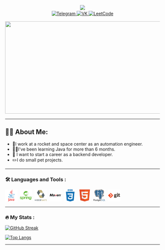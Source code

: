 <div id = "header" align ="center">
  <img src="https://media.giphy.com/media/v1.Y2lkPTc5MGI3NjExYmcyZHA2ZXk0dTk5YXNyazZxN2xuNHFtMXM3MGY4MnA3MzBnNTViMSZlcD12MV9pbnRlcm5hbF9naWZfYnlfaWQmY3Q9cw/I0XS6A5ZRcQrWIaJZh/giphy.gif" width = "250"/>
</div>
<div id="badges" align = "center">
  <a href="https://t.me/funtik0ff">
  <img alt="Telegram" src="https://img.shields.io/badge/Telegram-blue">
    </a>
   <a href="https://vk.com/funtik0ff">
  <img alt="VK" src="https://img.shields.io/badge/VK-lightblue">
  </a>
   <a href="https://leetcode.com/u/Funtikoff/">
  <img alt="LeetCode" src="https://img.shields.io/badge/Leetcode-orange">
  </a>
</div>
<div id = "stat" align = "center">
<img src="https://komarev.com/ghpvc/?username=Funt1koff&style=plastic&color=e75eff" alt="" margin-left=""/>
</div>
<div align="center">
  <img src="https://media.giphy.com/media/dWesBcTLavkZuG35MI/giphy.gif" width="600" height="300"/>
</div>

---

## :man_technologist: About Me:
- 🔭I work at a rocket and space center as an automation engineer.
- 🧑‍🎓I've been learning Java for more than 6 months.
- 🤔 I want to start a career as a backend developer.
- ✏️I do small pet projects.
---
 ### :hammer_and_wrench: Languages and Tools :
 <div>
  <img src="https://github.com/devicons/devicon/blob/master/icons/java/java-original-wordmark.svg" title="Java" alt="Java" width="40" height="40"/>&nbsp;
  <img src="https://github.com/devicons/devicon/blob/master/icons/spring/spring-original-wordmark.svg" title="Spring" alt="Spring" width="40" height="40"/>&nbsp;
  <img src="https://github.com/devicons/devicon/blob/master/icons/hibernate/hibernate-original-wordmark.svg" title="Spring" alt="Hibernate" width="40" height="40"/>&nbsp;
  <img src="https://github.com/devicons/devicon/blob/master/icons/maven/maven-original-wordmark.svg" title="Spring" alt="Maven" width="40" height="40"/>&nbsp;
  <img src="https://github.com/devicons/devicon/blob/master/icons/css3/css3-plain-wordmark.svg"  title="CSS3" alt="CSS" width="40" height="40"/>&nbsp;
  <img src="https://github.com/devicons/devicon/blob/master/icons/html5/html5-original.svg" title="HTML5" alt="HTML" width="40" height="40"/>&nbsp;
  <img src="https://github.com/devicons/devicon/blob/master/icons/postgresql/postgresql-original-wordmark.svg" title="PostgreeSQL"  alt="MySQL" width="40" height="40"/>&nbsp;
  <img src="https://github.com/devicons/devicon/blob/master/icons/git/git-original-wordmark.svg" title="Git" **alt="Git" width="40" height="40"/>
</div>

---

### :fire: My Stats :

[![GitHub Streak](https://github-readme-streak-stats.herokuapp.com?user=Funt1koff&theme=dark&hide_border=true&date_format=j%20M%5B%20Y%5D)](https://git.io/streak-stats)

[![Top Langs](https://github-readme-stats.vercel.app/api/top-langs/?username=Funt1koff&layout=compact&theme=vision-friendly-dark)](https://github.com/anuraghazra/github-readme-stats)

---


